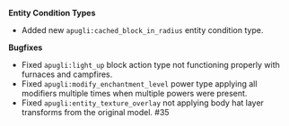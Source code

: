 **Entity Condition Types**
- Added new `apugli:cached_block_in_radius` entity condition type.

**Bugfixes**
- Fixed `apugli:light_up` block action type not functioning properly with furnaces and campfires.
- Fixed `apugli:modify_enchantment_level` power type applying all modifiers multiple times when multiple powers were present.
- Fixed `apugli:entity_texture_overlay` not applying body hat layer transforms from the original model. #35